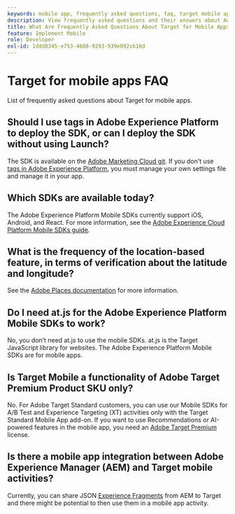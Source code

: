 ```yaml
---
keywords: mobile app, frequently asked questions, faq, target mobile app
description: View frequently asked questions and their answers about Adobe Target for mobile apps.
title: What Are Frequently Asked Questions About Target for Mobile Apps?
feature: Implement Mobile
role: Developer
exl-id: 1ddd8345-e753-4608-9293-939e092cb16d
---
```

# Target for mobile apps FAQ

List of frequently asked questions about Target for mobile apps.

## Should I use tags in Adobe Experience Platform to deploy the SDK, or can I deploy the SDK without using Launch?

The SDK is available on the [Adobe Marketing Cloud git](https://github.com/Adobe-Marketing-Cloud/acp-sdks/). If you don't use [tags in Adobe Experience Platform](https://experienceleague.adobe.com/docs/experience-platform/tags/home.html), you must manage your own settings file and manage it in your app. 

## Which SDKs are available today?

The Adobe Experience Platform Mobile SDKs currently support iOS, Android, and React. For more information, see the [Adobe Experience Cloud Platform Mobile SDKs guide](https://aep-sdks.gitbook.io/docs/).

## What is the frequency of the location-based feature, in terms of verification about the latitude and longitude?

See the [Adobe Places documentation](https://placesdocs.com/places-services-by-adobe-documentation/) for more information.

## Do I need at.js for the Adobe Experience Platform Mobile SDKs to work?

No, you don’t need at.js to use the mobile SDKs. at.js is the Target JavaScript library for websites. The Adobe Experience Platform Mobile SDKs are for mobile apps.

## Is Target Mobile a functionality of Adobe Target Premium Product SKU only?

No. For Adobe Target Standard customers, you can use our Mobile SDKs for A/B Test and Experience Targeting (XT) activities only with the Target Standard Mobile App add-on. If you want to use Recommendations or AI-powered features in the mobile app, you need an [Adobe Target Premium](https://experienceleague.adobe.com/docs/target/using/introduction/intro.html#premium) license.

## Is there a mobile app integration between Adobe Experience Manager (AEM) and Target mobile activities?

Currently, you can share JSON [Experience Fragments](https://experienceleague.adobe.com/docs/target/using/experiences/offers/aem-experience-fragments.html) from AEM to Target and there might be potential to then use them in a mobile app activity.
